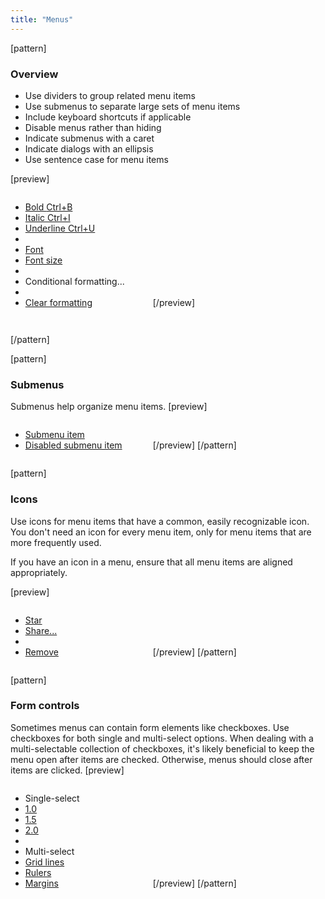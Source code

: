 ```yaml
---
title: "Menus"
---
```


[pattern]
### Overview

- Use dividers to group related menu items
- Use submenus to separate large sets of menu items
- Include keyboard shortcuts if applicable
- Disable menus rather than hiding
- Indicate submenus with a caret
- Indicate dialogs with an ellipsis
- Use sentence case for menu items

[preview]
<ul style="display: inline-block; position: relative; float: none; width: 200px;" class="dropdown-menu" role="menu" aria-labelledby="dropdownMenu2">
  <li role="presentation"><a href="">Bold <span style="" class="pull-right text-muted">Ctrl+B</span></a></li>
  <li role="presentation"><a href="">Italic <span style="" class="pull-right text-muted">Ctrl+I</span></a></li>
  <li role="presentation"><a href="">Underline <span style="" class="pull-right text-muted">Ctrl+U</span></a></li>
  <li role="presentation" class="divider"></li>
  <li role="presentation"><a href="">Font <i style=" line-height: 18px;" class="fa fa-caret-right text-muted pull-right fa-1x"></i></a></li>
  <li role="presentation"><a href="">Font size <i style=" line-height: 18px;" class="fa fa-caret-right text-muted pull-right fa-1x"></i></a></li>
  <li role="presentation" class="divider"></li>
  <li role="presentation" class="disabled"><a>Conditional formatting...</a></li>
  <li role="presentation" class="divider"></li>
  <li role="presentation"><a href="">Clear formatting</a></li>
</ul>
[/preview]

```html

```

[/pattern]


[pattern]
### Submenus
Submenus help organize menu items.
[preview]
<ul style="display: inline-block; position: relative; float: none; width: 200px;" class="dropdown-menu" role="menu" aria-labelledby="dropdownMenu2">
  <li role="presentation"><a href="">Submenu item <i style=" line-height: 18px;" class="fa fa-caret-right text-muted pull-right fa-1x"></i></a></li>
  <li role="presentation" class="disabled"><a href="">Disabled submenu item <i style=" line-height: 18px;" class="fa fa-caret-right text-muted pull-right fa-1x"></i></a></li>
</ul>
[/preview]
[/pattern]

[pattern]
### Icons
Use icons for menu items that have a common, easily recognizable icon. You don't need an icon for every menu item, only for menu items that are more frequently used. 

If you have an icon in a menu, ensure that all menu items are aligned appropriately.

[preview]
<ul style="display: inline-block; position: relative; float: none; width: 200px;" class="dropdown-menu has-icon" role="menu" aria-labelledby="dropdownMenu2">
  <li role="presentation"><a href=""><i class="fa fa-fw fa-1x fa-star dropdown-menu-icon"></i> Star</a></li>
  <li role="presentation"><a href="">Share...</a></li>
  <li class="divider" role="presentation"></li>
  <li role="presentation"><a href=""><i class="fa fa-fw fa-1x fa-trash-o dropdown-menu-icon"></i> Remove</a></li>
</ul>
[/preview]
[/pattern]

[pattern]
### Form controls
Sometimes menus can contain form elements like checkboxes. Use checkboxes for both single and multi-select options. When dealing with a multi-selectable collection of checkboxes, it's likely beneficial to keep the menu open after items are checked. Otherwise, menus should close after items are clicked.
[preview]
<ul style="display: inline-block; position: relative; float: none; width: 200px;" class="dropdown-menu has-icon" role="menu" aria-labelledby="dropdownMenu2">
  <li class="dropdown-header">Single-select</li>
  <li role="presentation"><a href=""><i class="fa fa-fw fa-1x dropdown-menu-icon"></i> 1.0</a></li>
  <li role="presentation"><a href=""><i class="fa fa-fw fa-1x fa-check dropdown-menu-icon"></i> 1.5</a></li>
  <li role="presentation"><a href=""><i class="fa fa-fw fa-1x dropdown-menu-icon"></i> 2.0</a></li>
  <li class="divider" role="presentation"></li>
  <li class="dropdown-header">Multi-select</li>
  <li role="presentation"><a href=""><i class="fa fa-fw fa-1x fa-check dropdown-menu-icon"></i> Grid lines</a></li>
  <li role="presentation"><a href=""><i class="fa fa-fw fa-1x fa-check dropdown-menu-icon"></i> Rulers</a></li>
  <li role="presentation"><a href=""><i class="fa fa-fw fa-1x dropdown-menu-icon"></i> Margins</a></li>
  
</ul>
[/preview]
[/pattern]
